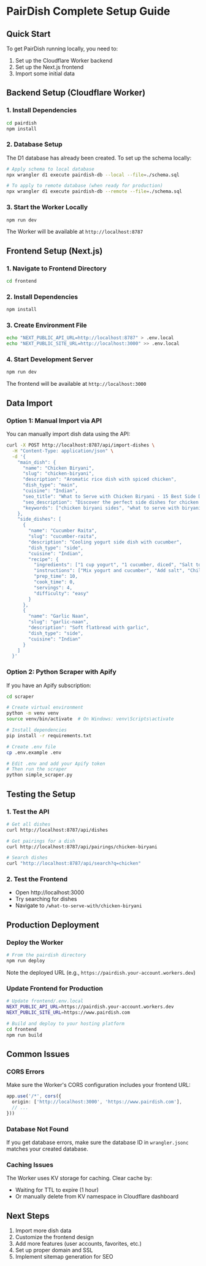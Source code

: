 # PairDish Complete Setup Guide

## Quick Start

To get PairDish running locally, you need to:
1. Set up the Cloudflare Worker backend
2. Set up the Next.js frontend
3. Import some initial data

## Backend Setup (Cloudflare Worker)

### 1. Install Dependencies
```bash
cd pairdish
npm install
```

### 2. Database Setup
The D1 database has already been created. To set up the schema locally:

```bash
# Apply schema to local database
npx wrangler d1 execute pairdish-db --local --file=./schema.sql

# To apply to remote database (when ready for production)
npx wrangler d1 execute pairdish-db --remote --file=./schema.sql
```

### 3. Start the Worker Locally
```bash
npm run dev
```

The Worker will be available at `http://localhost:8787`

## Frontend Setup (Next.js)

### 1. Navigate to Frontend Directory
```bash
cd frontend
```

### 2. Install Dependencies
```bash
npm install
```

### 3. Create Environment File
```bash
echo "NEXT_PUBLIC_API_URL=http://localhost:8787" > .env.local
echo "NEXT_PUBLIC_SITE_URL=http://localhost:3000" >> .env.local
```

### 4. Start Development Server
```bash
npm run dev
```

The frontend will be available at `http://localhost:3000`

## Data Import

### Option 1: Manual Import via API
You can manually import dish data using the API:

```bash
curl -X POST http://localhost:8787/api/import-dishes \
  -H "Content-Type: application/json" \
  -d '{
    "main_dish": {
      "name": "Chicken Biryani",
      "slug": "chicken-biryani",
      "description": "Aromatic rice dish with spiced chicken",
      "dish_type": "main",
      "cuisine": "Indian",
      "seo_title": "What to Serve with Chicken Biryani - 15 Best Side Dishes",
      "seo_description": "Discover the perfect side dishes for chicken biryani",
      "keywords": ["chicken biryani sides", "what to serve with biryani"]
    },
    "side_dishes": [
      {
        "name": "Cucumber Raita",
        "slug": "cucumber-raita",
        "description": "Cooling yogurt side dish with cucumber",
        "dish_type": "side",
        "cuisine": "Indian",
        "recipe": {
          "ingredients": ["1 cup yogurt", "1 cucumber, diced", "Salt to taste"],
          "instructions": ["Mix yogurt and cucumber", "Add salt", "Chill and serve"],
          "prep_time": 10,
          "cook_time": 0,
          "servings": 4,
          "difficulty": "easy"
        }
      },
      {
        "name": "Garlic Naan",
        "slug": "garlic-naan",
        "description": "Soft flatbread with garlic",
        "dish_type": "side",
        "cuisine": "Indian"
      }
    ]
  }'
```

### Option 2: Python Scraper with Apify
If you have an Apify subscription:

```bash
cd scraper

# Create virtual environment
python -m venv venv
source venv/bin/activate  # On Windows: venv\Scripts\activate

# Install dependencies
pip install -r requirements.txt

# Create .env file
cp .env.example .env

# Edit .env and add your Apify token
# Then run the scraper
python simple_scraper.py
```

## Testing the Setup

### 1. Test the API
```bash
# Get all dishes
curl http://localhost:8787/api/dishes

# Get pairings for a dish
curl http://localhost:8787/api/pairings/chicken-biryani

# Search dishes
curl "http://localhost:8787/api/search?q=chicken"
```

### 2. Test the Frontend
- Open http://localhost:3000
- Try searching for dishes
- Navigate to `/what-to-serve-with/chicken-biryani`

## Production Deployment

### Deploy the Worker
```bash
# From the pairdish directory
npm run deploy
```

Note the deployed URL (e.g., `https://pairdish.your-account.workers.dev`)

### Update Frontend for Production
```bash
# Update frontend/.env.local
NEXT_PUBLIC_API_URL=https://pairdish.your-account.workers.dev
NEXT_PUBLIC_SITE_URL=https://www.pairdish.com

# Build and deploy to your hosting platform
cd frontend
npm run build
```

## Common Issues

### CORS Errors
Make sure the Worker's CORS configuration includes your frontend URL:
```typescript
app.use('/*', cors({
  origin: ['http://localhost:3000', 'https://www.pairdish.com'],
  // ...
}))
```

### Database Not Found
If you get database errors, make sure the database ID in `wrangler.jsonc` matches your created database.

### Caching Issues
The Worker uses KV storage for caching. Clear cache by:
- Waiting for TTL to expire (1 hour)
- Or manually delete from KV namespace in Cloudflare dashboard

## Next Steps

1. Import more dish data
2. Customize the frontend design
3. Add more features (user accounts, favorites, etc.)
4. Set up proper domain and SSL
5. Implement sitemap generation for SEO